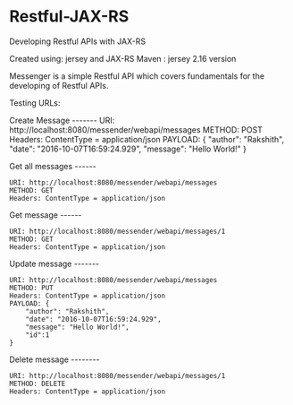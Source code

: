# Restful-JAX-RS
Developing Restful APIs with JAX-RS

Created using: jersey and JAX-RS
Maven : jersey 2.16 version

Messenger is a simple Restful API which covers fundamentals for the developing of Restful APIs.

Testing URLs: 

Create Message -------
	URI: http://localhost:8080/messender/webapi/messages
	METHOD: POST
	Headers: ContentType = application/json
	PAYLOAD: {
		"author": "Rakshith",
		"date": "2016-10-07T16:59:24.929",
		"message": "Hello World!"
	}


Get all messages ------

	URI: http://localhost:8080/messender/webapi/messages
	METHOD: GET
	Headers: ContentType = application/json
	
Get message ------

	URI: http://localhost:8080/messender/webapi/messages/1
	METHOD: GET
	Headers: ContentType = application/json
	
Update message	-------

	URI: http://localhost:8080/messender/webapi/messages
	METHOD: PUT
	Headers: ContentType = application/json
	PAYLOAD: {
		"author": "Rakshith",
		"date": "2016-10-07T16:59:24.929",
		"message": "Hello World!",
		"id":1
	}
	
Delete message --------

	URI: http://localhost:8080/messender/webapi/messages/1
	METHOD: DELETE
	Headers: ContentType = application/json	
